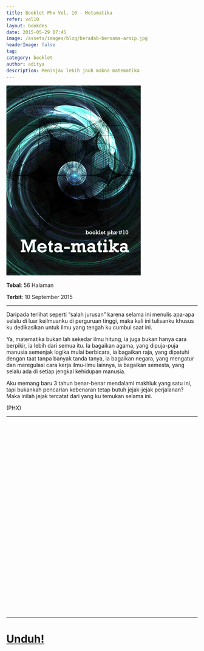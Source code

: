 ```yaml
---
title: Booklet Phx Vol. 10 - Metamatika
refer: vol10
layout: bookdes
date: 2015-05-29 07:45
image: /assets/images/blog/beradab-bersama-arsip.jpg
headerImage: false
tag:
category: booklet
author: aditya
description: Meninjau lebih jauh makna matematika
---
```


<img class="image" src="/assets/images/cover/booklet10.jpg" alt="__" height="500px">

__Tebal__: 56 Halaman

__Terbit__: 10 September 2015

***

Daripada terlihat seperti “salah jurusan” karena selama ini menulis apa-apa selalu di luar keilmuanku di perguruan tinggi, maka kali ini tulisanku khusus ku dedikasikan untuk ilmu yang tengah ku cumbui saat ini.

Ya, matematika bukan lah sekedar ilmu hitung, ia juga bukan hanya cara berpikir, ia lebih dari semua itu. Ia bagaikan agama, yang dipuja-puja manusia semenjak logika mulai berbicara, ia bagaikan raja, yang dipatuhi dengan taat tanpa banyak tanda tanya, ia bagaikan negara, yang mengatur dan meregulasi cara kerja ilmu-ilmu lainnya, ia bagaikan semesta, yang selalu ada di setiap jengkal kehidupan manusia.

Aku memang baru 3 tahun benar-benar mendalami makhluk yang satu ini, tapi bukankah pencarian kebenaran tetap butuh jejak-jejak perjalanan? Maka inilah jejak tercatat dari yang ku temukan selama ini.

(PHX)

***

<div data-configid="7319434/60843049" style="width:100%; height:500px;" class="issuuembed"></div>
<script type="text/javascript" src="//e.issuu.com/embed.js" async="true"></script>

***

# [Unduh!][akses]

[akses]:https://www.dropbox.com/s/21fmgb91tcsydxm/%2310%20Metamatika.pdf?dl=0
